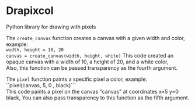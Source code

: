 # Drapixcol
Python library for drawing with pixels<br />

The `create_canvas` function creates a canvas with a given width and color, example:<br />
```width, height = 10, 20```  
```canvas = create_canvas(width, height, white)```
This code created an opaque canvas with a width of 10, a height of 20, and a white color,  
Also, this function can be passed transparency as the fourth argument.

The `pixel` function paints a specific pixel a color, example:  
``pixel(canvas, 5, 0 , black)```  
This code paints a pixel on the canvas "canvas" at coordinates x=5 y=0 black,
You can also pass transparency to this function as the fifth argument.
